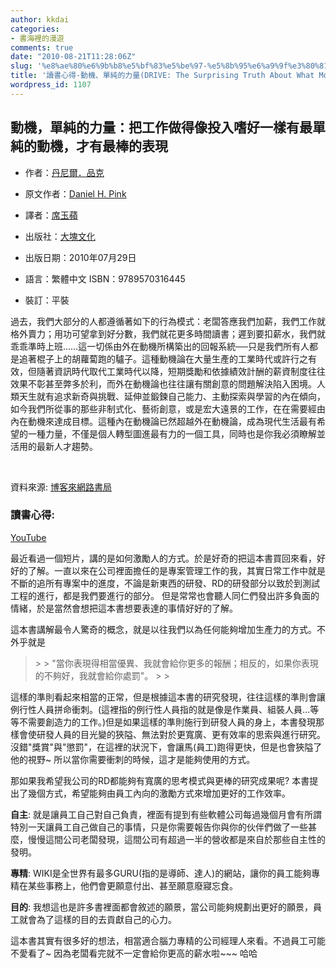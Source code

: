 ```yaml
---
author: kkdai
categories:
- 書海裡的漫遊
comments: true
date: "2010-08-21T11:28:06Z"
slug: '%e8%ae%80%e6%9b%b8%e5%bf%83%e5%be%97-%e5%8b%95%e6%a9%9f%e3%80%81%e5%96%ae%e7%b4%94%e7%9a%84%e5%8a%9b%e9%87%8fdrive-the-surprising-truth-about-what-motivates-us'
title: '讀書心得-動機、單純的力量(DRIVE: The Surprising Truth About What Motivates Us)'
wordpress_id: 1107
---
```



## 動機，單純的力量：把工作做得像投入嗜好一樣有最單純的動機，才有最棒的表現


   * 作者：[丹尼爾．品克](http://search.books.com.tw/exep/prod_search.php?key=%A4%A6%A5%A7%BA%B8%A1D%AB%7E%A7J&f=author)
     
   * 原文作者：[Daniel H. Pink](http://search.books.com.tw/exep/prod_search.php?key=Daniel%20H.%20Pink&f=author)
     
   * 譯者：[席玉蘋](http://search.books.com.tw/exep/prod_search.php?key=%AEu%A5%C9%C4%AB&f=author)
     
   * 出版社：[大塊文化](http://www.books.com.tw/exep/pub_book.php?pubid=locus)
     
   * 出版日期：2010年07月29日 
     
   * 語言：繁體中文 ISBN：9789570316445 
     
   * 裝訂：平裝 
     



過去，我們大部分的人都遵循著如下的行為模式：老闆答應我們加薪，我們工作就格外賣力；用功可望拿到好分數，我們就花更多時間讀書；遲到要扣薪水，我們就乖乖準時上班……這一切係由外在動機所構築出的回報系統──只是我們所有人都是追著棍子上的胡蘿蔔跑的驢子。這種動機論在大量生產的工業時代或許行之有效，但隨著資訊時代取代工業時代以降，短期獎勵和依據績效計酬的薪資制度往往效果不彰甚至弊多於利，而外在動機論也往往讓有關創意的問題解決陷入困境。人類天生就有追求新奇與挑戰、延伸並鍛鍊自己能力、主動探索與學習的內在傾向，如今我們所從事的那些非制式化、藝術創意，或是宏大遠景的工作，在在需要經由內在動機來達成目標。這種內在動機論已然超越外在動機論，成為現代生活最有希望的一種力量，不僅是個人轉型圖進最有力的一個工具，同時也是你我必須瞭解並活用的最新人才趨勢。

​    

 資料來源: [博客來網路書局](http://www.books.com.tw/exep/prod/booksfile.php?item=0010476180)



### **讀書心得**:

[YouTube](http://www.youtube.com/watch?v=u6XAPnuFjJc)

 

最近看過一個短片，講的是如何激勵人的方式。於是好奇的把這本書買回來看，好好的了解。一直以來在公司裡面擔任的是專案管理工作的我，其實日常工作中就是不斷的追所有專案中的進度，不論是新東西的研發、RD的研發部分以致於到測試工程的進行，都是我們要進行的部分。 但是常常也會聽人同仁們發出許多負面的情緒，於是當然會想把這本書想要表達的事情好好的了解。

 

這本書講解最令人驚奇的概念，就是以往我們以為任何能夠增加生產力的方式。不外乎就是

 

<blockquote>  
> 
> "當你表現得相當優異、我就會給你更多的報酬；相反的，如果你表現的不夠好，我就會給你處罰"。
> 
> </blockquote>



這樣的準則看起來相當的正常，但是根據這本書的研究發現，往往這樣的準則會讓例行性人員拼命衝刺。(這裡指的例行性人員指的就是像是作業員、組裝人員…等等不需要創造力的工作。)但是如果這樣的準則施行到研發人員的身上，本書發現那樣會使研發人員的目光變的狹隘、無法對於更寬廣、更有效率的思索與進行研究。 沒錯"獎賞"與"懲罰"，在這裡的狀況下，會讓馬(員工)跑得更快，但是也會狹隘了他的視野~ 所以當你需要衝刺的時候，這才是能夠使用的方式。

 

那如果我希望我公司的RD都能夠有寬廣的思考模式與更棒的研究成果呢? 本書提出了幾個方式，希望能夠由員工內向的激勵方式來增加更好的工作效率。

 

**自主**: 就是讓員工自己對自己負責，裡面有提到有些軟體公司每過幾個月會有所謂特別一天讓員工自己做自己的事情，只是你需要報告你與你的伙伴們做了一些甚麼，慢慢這間公司老闆發現，這間公司有超過一半的營收都是來自於那些自主性的發明。

 

**專精**: WIKI是全世界有最多GURU(指的是導師、達人)的網站，讓你的員工能夠專精在某些事務上，他們會更願意付出、甚至願意廢寢忘食。

 

**目的**: 我想這也是許多書裡面都會敘述的願景，當公司能夠規劃出更好的願景，員工就會為了這樣的目的去貢獻自己的心力。

 

這本書其實有很多好的想法，相當適合腦力專精的公司經理人來看。不過員工可能不愛看了~ 因為老闆看完就不一定會給你更高的薪水啦~~~ 哈哈
